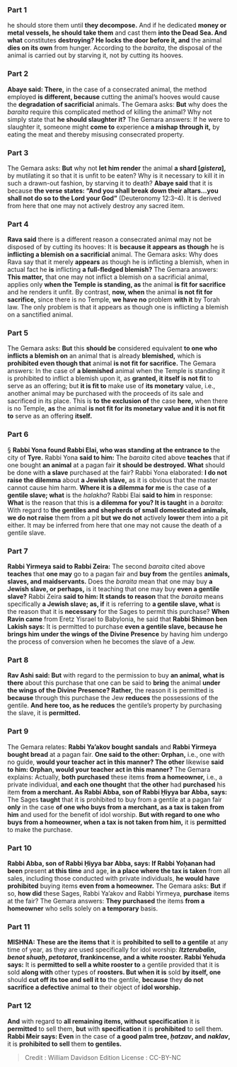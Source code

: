 
### Part 1
he should store them until <b>they decompose.</b> And if he dedicated <b>money or metal vessels, he should take them</b> and cast them <b>into the Dead Sea. And what</b> constitutes <b>destroying? He locks the door before it, and</b> the animal <b>dies on its own</b> from hunger. According to the <i>baraita</i>, the disposal of the animal is carried out by starving it, not by cutting its hooves.

### Part 2
<b>Abaye said: There,</b> in the case of a consecrated animal, the method employed <b>is different, because</b> cutting the animal’s hooves would cause the <b>degradation of sacrificial</b> animals. The Gemara asks: <b>But</b> why does the <i>baraita</i> require this complicated method of killing the animal? Why not simply state that <b>he should slaughter it?</b> The Gemara answers: If he were to slaughter it, someone might <b>come to</b> experience <b>a mishap through it,</b> by eating the meat and thereby misusing consecrated property.

### Part 3
The Gemara asks: <b>But</b> why not <b>let him render</b> the animal <b>a shard [<i>gistera</i>],</b> by mutilating it so that it is unfit to be eaten? Why is it necessary to kill it in such a drawn-out fashion, by starving it to death? <b>Abaye said</b> that it is because <b>the verse states: “And you shall break down their altars…you shall not do so to the Lord your God”</b> (Deuteronomy 12:3–4). It is derived from here that one may not actively destroy any sacred item.

### Part 4
<b>Rava said</b> there is a different reason a consecrated animal may not be disposed of by cutting its hooves: It is <b>because it appears as though</b> he is <b>inflicting a blemish on a sacrificial</b> animal. The Gemara asks: Why does Rava say that it merely <b>appears</b> as though he is inflicting a blemish, when in actual fact he <b>is</b> inflicting <b>a full-fledged blemish?</b> The Gemara answers: <b>This matter,</b> that one may not inflict a blemish on a sacrificial animal, applies only <b>when the Temple is standing, as</b> the animal <b>is fit for sacrifice</b> and he renders it unfit. By contrast, <b>now, when</b> the animal <b>is not fit for sacrifice,</b> since there is no Temple, <b>we have no</b> problem <b>with it</b> by Torah law. The only problem is that it appears as though one is inflicting a blemish on a sanctified animal.

### Part 5
The Gemara asks: <b>But</b> this <b>should be</b> considered equivalent <b>to one who inflicts a blemish on</b> an animal that is already <b>blemished,</b> which is <b>prohibited even though that</b> animal <b>is not fit for sacrifice.</b> The Gemara answers: In the case of <b>a blemished</b> animal when the Temple is standing it is prohibited to inflict a blemish upon it, as <b>granted, it itself is not fit</b> to serve as an offering; but <b>it is fit to</b> make use of <b>its monetary</b> value, i.e., another animal may be purchased with the proceeds of its sale and sacrificed in its place. This is <b>to the exclusion of</b> the case <b>here,</b> when there is no Temple, <b>as</b> the animal <b>is not fit for its monetary value and it is not fit to</b> serve as an offering <b>itself.</b>

### Part 6
§ <b>Rabbi Yona found Rabbi Elai, who was standing at the entrance to</b> the city of <b>Tyre.</b> Rabbi Yona <b>said to him:</b> The <i>baraita</i> cited above <b>teaches</b> that if one bought <b>an animal</b> at a pagan fair <b>it should be destroyed. What</b> should be done with <b>a slave</b> purchased at the fair? Rabbi Yona elaborated: <b>I do not raise the dilemma</b> about <b>a Jewish slave,</b> as it is obvious that the master cannot cause him harm. <b>Where it is a dilemma for me</b> is the case of <b>a gentile slave; what</b> is the <i>halakha</i>? Rabbi Elai <b>said to him</b> in response: <b>What</b> is the reason that this is <b>a dilemma for you? It is taught</b> in a <i>baraita</i>: With regard to <b>the gentiles and shepherds of small domesticated animals, we do not raise</b> them from a pit <b>but we do not</b> actively <b>lower</b> them into a pit either. It may be inferred from here that one may not cause the death of a gentile slave.

### Part 7
<b>Rabbi Yirmeya said to Rabbi Zeira:</b> The second <i>baraita</i> cited above <b>teaches</b> that <b>one may</b> go to a pagan fair and <b>buy from</b> the gentiles <b>animals, slaves, and maidservants.</b> Does the <i>baraita</i> mean that one may buy <b>a Jewish slave, or perhaps,</b> is it teaching that one may buy <b>even a gentile slave?</b> Rabbi Zeira <b>said to him: It stands to reason</b> that the <i>baraita</i> means specifically <b>a Jewish slave; as, if</b> it is referring to <b>a gentile slave, what</b> is the reason that it is <b>necessary</b> for the Sages to permit this purchase? <b>When Ravin came</b> from Eretz Yisrael to Babylonia, he said that <b>Rabbi Shimon ben Lakish says:</b> It is permitted to purchase <b>even a gentile slave, because he brings him under the wings of the Divine Presence</b> by having him undergo the process of conversion when he becomes the slave of a Jew.

### Part 8
<b>Rav Ashi said: But</b> with regard to the permission to buy <b>an animal, what is there</b> about this purchase that one can be said to <b>bring</b> the animal <b>under the wings of the Divine Presence? Rather,</b> the reason it is permitted is <b>because</b> through this purchase the Jew <b>reduces</b> the possessions of the gentile. <b>And here too, as he reduces</b> the gentile’s property by purchasing the slave, it is <b>permitted.</b>

### Part 9
The Gemara relates: <b>Rabbi Ya’akov bought sandals</b> and <b>Rabbi Yirmeya bought bread</b> at a pagan fair. <b>One said to the other: Orphan,</b> i.e., one with no guide, <b>would your teacher act in this manner? The other</b> likewise <b>said to him: Orphan, would your teacher act in this manner?</b> The Gemara explains: Actually, <b>both purchased</b> these items <b>from a homeowner,</b> i.e., a private individual, <b>and each one thought</b> that <b>the other</b> had <b>purchased</b> his item <b>from a merchant. As Rabbi Abba, son of Rabbi Ḥiyya bar Abba, says:</b> The Sages <b>taught</b> that it is prohibited to buy from a gentile at a pagan fair <b>only</b> in the case <b>of one who buys from a merchant, as a tax is taken from him</b> and used for the benefit of idol worship. <b>But with regard to one who buys from a homeowner, when a tax is not taken from him,</b> it is <b>permitted</b> to make the purchase.

### Part 10
<b>Rabbi Abba, son of Rabbi Ḥiyya bar Abba, says: If Rabbi Yoḥanan had been</b> present <b>at this time</b> and age, <b>in a place where the tax is taken</b> from all sales, including those conducted with private individuals, <b>he would have prohibited</b> buying items <b>even from a homeowner.</b> The Gemara asks: <b>But</b> if so, <b>how did</b> these Sages, Rabbi Ya’akov and Rabbi Yirmeya, <b>purchase</b> items at the fair? The Gemara answers: <b>They purchased</b> the items <b>from a homeowner</b> who sells solely on <b>a temporary</b> basis.

### Part 11
<strong>MISHNA:</strong> <b>These are the items that</b> it is <b>prohibited to sell to a gentile</b> at any time of year, as they are used specifically for idol worship: <b><i>Itzterubalin</i>, <i>benot shuaḥ</i>, <i>petotarot</i>, frankincense, and a white rooster. Rabbi Yehuda says:</b> It is <b>permitted to sell a white rooster to</b> a gentile provided that it is sold <b>along with</b> other types of <b>roosters. But when it is</b> sold <b>by itself, one</b> should <b>cut off its toe and sell it to</b> the gentile, <b>because</b> they <b>do not sacrifice a defective</b> animal <b>to</b> their object of <b>idol worship.</b>

### Part 12
<b>And</b> with regard to <b>all remaining items, without specification</b> it is <b>permitted</b> to sell them, <b>but</b> with <b>specification</b> it is <b>prohibited</b> to sell them. <b>Rabbi Meir says: Even</b> in the case of <b>a good palm tree, <i>ḥatzav</i>, and <i>naklav</i>,</b> it is <b>prohibited to sell</b> them <b>to gentiles.</b>

>Credit : William Davidson Edition
>License : CC-BY-NC